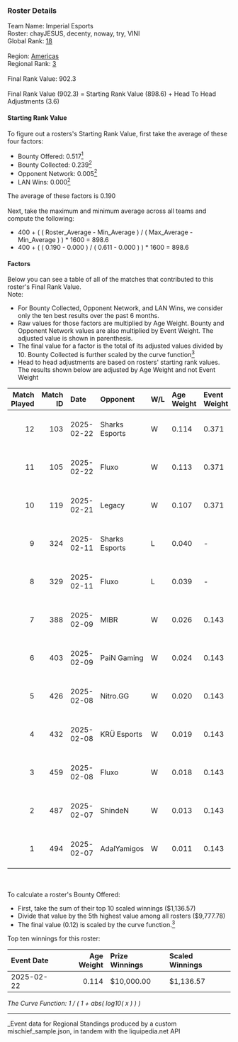 ### Roster Details<br />
Team Name: Imperial Esports<br />
Roster: chayJESUS, decenty, noway, try, VINI<br />
Global Rank: [18](../../standings_global_2025_08_04.md)<br />
<br />
Region: [Americas]( ../../standings_americas_2025_08_04.md)<br />
Regional Rank: [3]( ../../standings_americas_2025_08_04.md)<br />
<br />
Final Rank Value:  902.3<br />
<br />
Final Rank Value (902.3) = Starting Rank Value (898.6) + Head To Head Adjustments (3.6)<br />

#### Starting Rank Value<br />
To figure out a rosters's Starting Rank Value, first take the average of these four factors:<br />
- Bounty Offered: 0.517[<sup>1</sup>](#table2)
- Bounty Collected: 0.239[<sup>2</sup>](#table1)
- Opponent Network: 0.005[<sup>2</sup>](#table1)
- LAN Wins: 0.000[<sup>2</sup>](#table1)

The average of these factors is 0.190<br />
<br />
Next, take the maximum and minimum average across all teams and compute the following:<br />
- 400 + ( ( Roster_Average - Min_Average ) / ( Max_Average - Min_Average ) ) * 1600 = 898.6
- 400 + ( ( 0.190 - 0.000 ) / ( 0.611 - 0.000 ) ) * 1600 = 898.6


#### Factors<br />
Below you can see a table of all of the matches that contributed to this roster's Final Rank Value.<br />
Note:<br />

- For Bounty Collected, Opponent Network, and LAN Wins, we consider only the ten best results over the past 6 months.
- Raw values for those factors are multiplied by Age Weight. Bounty and Opponent Network values are also multiplied by Event Weight. The adjusted value is shown in parenthesis.
- The final value for a factor is the total of its adjusted values divided by 10. Bounty Collected is further scaled by the curve function[<sup>3</sup>](#curveFunction)
- Head to head adjustments are based on rosters' starting rank values. The results shown below are adjusted by Age Weight and not Event Weight
<span id="table1"></span><br />


| Match Played | Match ID | Date       | Opponent       | W/L | Age Weight | Event Weight | Bounty Collected | Opponent Network | LAN Wins  | H2H Adj. | Roster                               |
| -: | -: | :- | :- | :- | :- | :- | :- | :- | :- | -: | :- |
|           12 |      103 | 2025-02-22 | Sharks Esports | W   | 0.114      | 0.371        | 0.046 (0.002)    | 0.564 (0.024)    | 0 (0.000) |     1.41 | chayJESUS, decenty, noway, try, VINI |
|           11 |      105 | 2025-02-22 | Fluxo          | W   | 0.113      | 0.371        | 0.017 (0.001)    | 0.287 (0.012)    | 0 (0.000) |     1.17 | chayJESUS, decenty, noway, try, VINI |
|           10 |      119 | 2025-02-21 | Legacy         | W   | 0.107      | 0.371        | 0.009 (0.000)    | 0.355 (0.014)    | 0 (0.000) |     0.99 | chayJESUS, decenty, noway, try, VINI |
|            9 |      324 | 2025-02-11 | Sharks Esports | L   | 0.040      | -            | -                | -                | -         |    -0.77 | chayJESUS, decenty, noway, try, VINI |
|            8 |      329 | 2025-02-11 | Fluxo          | L   | 0.039      | -            | -                | -                | -         |    -0.83 | chayJESUS, decenty, noway, try, VINI |
|            7 |      388 | 2025-02-09 | MIBR           | W   | 0.026      | 0.143        | 0.227 (0.001)    | 0.161 (0.001)    | 0 (0.000) |     0.62 | chayJESUS, decenty, noway, try, VINI |
|            6 |      403 | 2025-02-09 | PaiN Gaming    | W   | 0.024      | 0.143        | 0.756 (0.003)    | 0.330 (0.001)    | 0 (0.000) |     0.75 | chayJESUS, decenty, noway, try, VINI |
|            5 |      426 | 2025-02-08 | Nitro.GG       | W   | 0.020      | 0.143        | 0.000 (0.000)    | 0.049 (0.000)    | 0 (0.000) |     0.04 | chayJESUS, decenty, noway, try, VINI |
|            4 |      432 | 2025-02-08 | KRÜ Esports    | W   | 0.019      | 0.143        | 0.000 (0.000)    | 0.059 (0.000)    | 0 (0.000) |     0.04 | chayJESUS, decenty, noway, try, VINI |
|            3 |      459 | 2025-02-08 | Fluxo          | W   | 0.018      | 0.143        | 0.017 (0.000)    | 0.287 (0.001)    | 0 (0.000) |     0.18 | chayJESUS, decenty, noway, try, VINI |
|            2 |      487 | 2025-02-07 | ShindeN        | W   | 0.013      | 0.143        | 0.000 (0.000)    | 0.143 (0.000)    | 0 (0.000) |     0.02 | chayJESUS, decenty, noway, try, VINI |
|            1 |      494 | 2025-02-07 | AdalYamigos    | W   | 0.011      | 0.143        | 0.000 (0.000)    | 0.086 (0.000)    | 0 (0.000) |     0.02 | chayJESUS, decenty, noway, try, VINI |

<br />
<span id="table2"></span><br />
To calculate a roster's Bounty Offered:<br />

- First, take the sum of their top 10 scaled winnings ($1,136.57)
- Divide that value by the 5th highest value among all rosters ($9,777.78)
- The final value (0.12) is scaled by the curve function.[<sup>3</sup>](#curveFunction)

Top ten winnings for this roster:<br />

| Event Date | Age Weight | Prize Winnings | Scaled Winnings |
| :- | -: | :- | :- |
| 2025-02-22 |      0.114 | $10,000.00     | $1,136.57       |


<span id="curveFunction"></span>_The Curve Function: 1 / ( 1 + abs( log10( x ) ) )_<br />

---
_Event data for Regional Standings produced by a custom mischief_sample.json, in tandem with the liquipedia.net API<br />
